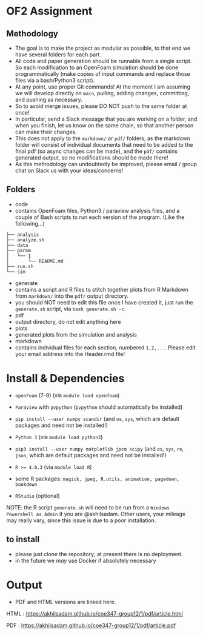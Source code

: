 # OF2 Assignment

## Methodology

 - The goal is to make the project as modular as possible, to that end we have several folders for each part.  
 - All code and paper generation should be runnable from a single script. So each modification to an OpenFoam simulation should be done programmatically (make copies of input commands and replace those files via a bash/Python3 script).  
 - At any point, use proper Git commands! At the moment I am assuming we will develop directly on `main`, pulling, adding changes, committing, and pushing as necessary.  
  - So to avoid merge issues, please DO NOT push to the same folder at once!  
  - In particular, send a Slack message that you are working on a folder, and when you finish, let us know on the same chain, so that another person can make their changes.  
  - This does not apply to the `markdown/` or `pdf/` folders, as the markdown folder will consist of individual documents that need to be added to the final pdf (so async changes can be made), and the `pdf/` contains generated output, so no modifications should be made there!  
 - As this methodology can undoubtedly be improved, please email / group chat on Slack us with your ideas/concerns!  

## Folders

- code  
 - contains OpenFoam files, Python3 / paraview analysis files, and a couple of Bash scripts to run each version of the program. (Like the following...)  
```
├── analysis
├── analyze.sh
├── data
├── param
│   └── 1
│       └── README.md
├── run.sh
└── sim
```  
- generate  
 - contains a script and R files to stitch together plots from R Markdown from `markdown/` into the `pdf/` output directory.  
 - you should NOT need to edit this file once I have created it, just run the `generate.sh` script, via `bash generate.sh -c`.  
- pdf  
 - output directory, do not edit anything here  
- plots  
 - generated plots from the simulation and analysis  
- markdown  
 - contains individual files for each section, numbered `1,2,...`. Please edit your email address into the Header.rmd file! 

# Install & Dependencies  
 
- `openFoam` (7-9) (via `module load openfoam`)
- `Paraview` with `pvpython` (`pvpython` should automatically be installed)
- `pip install --user numpy scandir` (and `os`, `sys`, which are default packages and need not be installed!)
- `Python 3` (via `module load python3`)
- `pip3 install --user numpy matplotlib jpcm scipy` (and `os`, `sys`, `re`, `json`, which are default packages and need not be installed!)
- `R >= 4.0.3` (via `module load R`)
- some R packages: `magick, jpeg, R.utils, animation, pagedown, bookdown`  
  

- `RStudio` (optional)  

NOTE: the R script `generate.sh` will need to be run from a `Windows Powershell as Admin` if you are @akhilsadam. Other users, your mileage may really vary, since this issue is due to a poor installation.

## to install  
- please just clone the repository; at present there is no deployment.  
- in the future we *may* use Docker if absolutely necessary

# Output  
 - PDF and HTML versions are linked here.  

HTML : https://akhilsadam.github.io/coe347-group12/1/pdf/article.html  

PDF : https://akhilsadam.github.io/coe347-group12/1/pdf/article.pdf  






